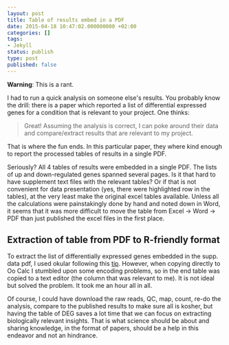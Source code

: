 ```yaml
---
layout: post
title: Table of results embed in a PDF
date: 2015-04-18 10:47:02.000000000 +02:00
categories: []
tags:
- Jekyll
status: publish
type: post
published: false
---
```



**Warning**: This is a rant.

I had to run a quick analysis on someone else's results. You probably know the drill: there is a paper which reported a list of differential expressed genes for a condition that is relevant to your project. One thinks:
> Great! Assuming the analysis is correct, I can poke around their data and compare/extract results that are relevant to my project.

That is where the fun ends. In this particular paper, they where kind enough to report the processed tables of results in a single PDF.

Seriously? All 4 tables of results were embedded in a single PDF. The lists of up and down-regulated genes spanned several pages. Is it that hard to have supplement text files with the relevant tables? Or if that is not convenient for data presentation (yes, there were highlighted row in the tables), at the very least make the original excel tables available. Unless all the calculations were painstakingly done by hand and noted down in Word, it seems that it was more difficult to move the table from Excel -> Word -> PDF than just published the excel files in the first place.


## Extraction of table from PDF to R-friendly format
To extract the list of differentially expressed genes embedded in the supp. data pdf, I used okular following this [tip](http://stackoverflow.com/a/11437638/1274242). However, when copying directly to Oo Calc I stumbled upon some encoding problems, so in the end table was copied to a text editor (the column that was relevant to me). It is not ideal but solved the problem. It took me an hour all in all.


Of course, I could have download the raw reads, QC, map, count, re-do the analysis, compare to the published results to make sure all is kosher, but having the table of DEG saves a lot time that we can focus on extracting biologically relevant insights. That is what science should be about and sharing knowledge, in the format of papers, should be a help in this endeavor and not an hindrance.
